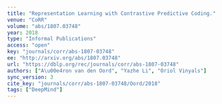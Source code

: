 ```yaml
---
title: "Representation Learning with Contrastive Predictive Coding."
venue: "CoRR"
volume: "abs/1807.03748"
year: 2018
type: "Informal Publications"
access: "open"
key: "journals/corr/abs-1807-03748"
ee: "http://arxiv.org/abs/1807.03748"
url: "https://dblp.org/rec/journals/corr/abs-1807-03748"
authors: ["A\u00e4ron van den Oord", "Yazhe Li", "Oriol Vinyals"]
sync_version: 3
cite_key: "journals/corr/abs-1807-03748/Oord/2018"
tags: ["DeepMind"]
---
```

